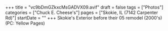 +++
title = "vc9bDmGZkxcMsGADVX09.avif"
draft = false
tags = ["Photos"]
categories = ["Chuck E. Cheese's"]
pages = ["Skokie, IL (7142 Carpenter Rd)"]
startDate = ""
+++
Skokie's Exterior before their 05 remodel (2000's) (PC: Yellow Pages)
